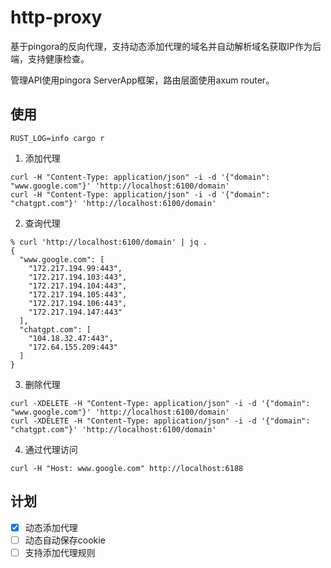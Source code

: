 # http-proxy

基于pingora的反向代理，支持动态添加代理的域名并自动解析域名获取IP作为后端，支持健康检查。

管理API使用pingora ServerApp框架，路由层面使用axum router。


## 使用

```shell
RUST_LOG=info cargo r

```

1. 添加代理

```shell
curl -H "Content-Type: application/json" -i -d '{"domain": "www.google.com"}' 'http://localhost:6100/domain'
curl -H "Content-Type: application/json" -i -d '{"domain": "chatgpt.com"}' 'http://localhost:6100/domain'
```

2. 查询代理

```shell
% curl 'http://localhost:6100/domain' | jq .
{
  "www.google.com": [
    "172.217.194.99:443",
    "172.217.194.103:443",
    "172.217.194.104:443",
    "172.217.194.105:443",
    "172.217.194.106:443",
    "172.217.194.147:443"
  ],
  "chatgpt.com": [
    "104.18.32.47:443",
    "172.64.155.209:443"
  ]
}
```

3. 删除代理

```shell
curl -XDELETE -H "Content-Type: application/json" -i -d '{"domain": "www.google.com"}' 'http://localhost:6100/domain'
curl -XDELETE -H "Content-Type: application/json" -i -d '{"domain": "chatgpt.com"}' 'http://localhost:6100/domain'
```

4. 通过代理访问

```shell
curl -H "Host: www.google.com" http://localhost:6188
```

## 计划

- [x] 动态添加代理
- [ ] 动态自动保存cookie
- [ ] 支持添加代理规则
